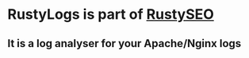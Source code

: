 # RustyLogs is part of [RustySEO](https://www.rustyseo.com) 
## It is a log analyser for your Apache/Nginx logs

